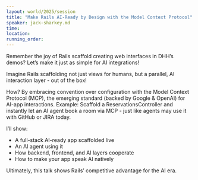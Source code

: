 ```yaml
---
layout: world/2025/session
title: "Make Rails AI-Ready by Design with the Model Context Protocol"
speaker: jack-sharkey.md
time:
location:
running_order:
---
```


Remember the joy of Rails scaffold creating web interfaces in DHH’s demos? Let’s make it just as simple for AI integrations!

Imagine Rails scaffolding not just views for humans, but a parallel, AI interaction layer - out of the box!

How? By embracing convention over configuration with the Model Context Protocol (MCP), the emerging standard (backed by Google & OpenAI) for AI-app interactions.
Example: Scaffold a ReservationsController and instantly let an AI agent book a room via MCP - just like agents may use it with GitHub or JIRA today.

I’ll show:
- A full-stack AI-ready app scaffolded live
- An AI agent using it
- How backend, frontend, and AI layers cooperate
- How to make your app speak AI natively

Ultimately, this talk shows Rails’ competitive advantage for the AI era.
